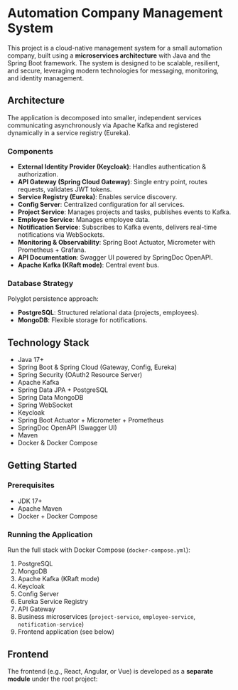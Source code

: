 # Automation Company Management System

This project is a cloud-native management system for a small automation company, built using a **microservices architecture** with Java and the Spring Boot framework. The system is designed to be scalable, resilient, and secure, leveraging modern technologies for messaging, monitoring, and identity management.

## Architecture

The application is decomposed into smaller, independent services communicating asynchronously via Apache Kafka and registered dynamically in a service registry (Eureka).

### Components
* **External Identity Provider (Keycloak)**: Handles authentication & authorization.
* **API Gateway (Spring Cloud Gateway)**: Single entry point, routes requests, validates JWT tokens.
* **Service Registry (Eureka)**: Enables service discovery.
* **Config Server**: Centralized configuration for all services.
* **Project Service**: Manages projects and tasks, publishes events to Kafka.
* **Employee Service**: Manages employee data.
* **Notification Service**: Subscribes to Kafka events, delivers real-time notifications via WebSockets.
* **Monitoring & Observability**: Spring Boot Actuator, Micrometer with Prometheus + Grafana.
* **API Documentation**: Swagger UI powered by SpringDoc OpenAPI.
* **Apache Kafka (KRaft mode)**: Central event bus.

### Database Strategy
Polyglot persistence approach:
* **PostgreSQL**: Structured relational data (projects, employees).
* **MongoDB**: Flexible storage for notifications.

## Technology Stack
* Java 17+
* Spring Boot & Spring Cloud (Gateway, Config, Eureka)
* Spring Security (OAuth2 Resource Server)
* Apache Kafka
* Spring Data JPA + PostgreSQL
* Spring Data MongoDB
* Spring WebSocket
* Keycloak
* Spring Boot Actuator + Micrometer + Prometheus
* SpringDoc OpenAPI (Swagger UI)
* Maven
* Docker & Docker Compose

## Getting Started

### Prerequisites
* JDK 17+
* Apache Maven
* Docker + Docker Compose

### Running the Application
Run the full stack with Docker Compose (`docker-compose.yml`):
1. PostgreSQL
2. MongoDB
3. Apache Kafka (KRaft mode)
4. Keycloak
5. Config Server
6. Eureka Service Registry
7. API Gateway
8. Business microservices (`project-service`, `employee-service`, `notification-service`)
9. Frontend application (see below)

## Frontend

The frontend (e.g., React, Angular, or Vue) is developed as a **separate module** under the root project:

